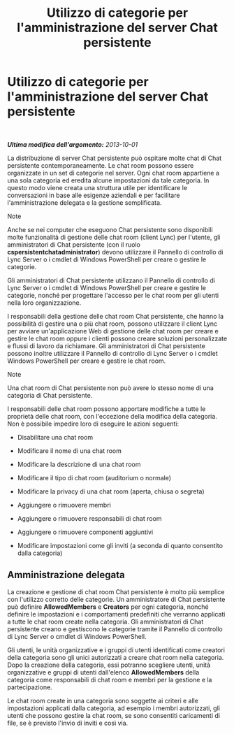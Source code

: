 ﻿---
title: Utilizzo di categorie per l'amministrazione del server Chat persistente
TOCTitle: Utilizzo di categorie per l'amministrazione del server Chat persistente
ms:assetid: dfcb3ad1-da90-467e-b08c-f4e68673b7b5
ms:mtpsurl: https://technet.microsoft.com/it-it/library/Gg398988(v=OCS.15)
ms:contentKeyID: 49302221
ms.date: 08/24/2015
mtps_version: v=OCS.15
ms.translationtype: HT
---

# Utilizzo di categorie per l'amministrazione del server Chat persistente

 

_**Ultima modifica dell'argomento:** 2013-10-01_

La distribuzione di server Chat persistente può ospitare molte chat di Chat persistente contemporaneamente. Le chat room possono essere organizzate in un set di categorie nel server. Ogni chat room appartiene a una sola categoria ed eredita alcune impostazioni da tale categoria. In questo modo viene creata una struttura utile per identificare le conversazioni in base alle esigenze aziendali e per facilitare l'amministrazione delegata e la gestione semplificata.


> [!NOTE]
> Anche se nei computer che eseguono Chat persistente sono disponibili molte funzionalità di gestione delle chat room (client Lync) per l'utente, gli amministratori di Chat persistente (con il ruolo <STRONG>cspersistentchatadministrator</STRONG>) devono utilizzare il Pannello di controllo di Lync Server o i cmdlet di Windows PowerShell per creare o gestire le categorie.



Gli amministratori di Chat persistente utilizzano il Pannello di controllo di Lync Server o i cmdlet di Windows PowerShell per creare e gestire le categorie, nonché per progettare l'accesso per le chat room per gli utenti nella loro organizzazione.

I responsabili della gestione delle chat room Chat persistente, che hanno la possibilità di gestire una o più chat room, possono utilizzare il client Lync per avviare un'applicazione Web di gestione delle chat room per creare e gestire le chat room oppure i clienti possono creare soluzioni personalizzate e flussi di lavoro da richiamare. Gli amministratori di Chat persistente possono inoltre utilizzare il Pannello di controllo di Lync Server o i cmdlet Windows PowerShell per creare e gestire le chat room.


> [!NOTE]
> Una chat room di Chat persistente non può avere lo stesso nome di una categoria di Chat persistente.



I responsabili delle chat room possono apportare modifiche a tutte le proprietà delle chat room, con l'eccezione della modifica della categoria. Non è possibile impedire loro di eseguire le azioni seguenti:

  - Disabilitare una chat room

  - Modificare il nome di una chat room

  - Modificare la descrizione di una chat room

  - Modificare il tipo di chat room (auditorium o normale)

  - Modificare la privacy di una chat room (aperta, chiusa o segreta)

  - Aggiungere o rimuovere membri

  - Aggiungere o rimuovere responsabili di chat room

  - Aggiungere o rimuovere componenti aggiuntivi

  - Modificare impostazioni come gli inviti (a seconda di quanto consentito dalla categoria)

## Amministrazione delegata

La creazione e gestione di chat room Chat persistente è molto più semplice con l'utilizzo corretto delle categorie. Un amministratore di Chat persistente può definire **AllowedMembers** e **Creators** per ogni categoria, nonché definire le impostazioni e i comportamenti predefiniti che verranno applicati a tutte le chat room create nella categoria. Gli amministratori di Chat persistente creano e gestiscono le categorie tramite il Pannello di controllo di Lync Server o cmdlet di Windows PowerShell.

Gli utenti, le unità organizzative e i gruppi di utenti identificati come creatori della categoria sono gli unici autorizzati a creare chat room nella categoria. Dopo la creazione della categoria, essi potranno scegliere utenti, unità organizzative e gruppi di utenti dall'elenco **AllowedMembers** della categoria come responsabili di chat room e membri per la gestione e la partecipazione.

Le chat room create in una categoria sono soggette ai criteri e alle impostazioni applicati dalla categoria, ad esempio i membri autorizzati, gli utenti che possono gestire la chat room, se sono consentiti caricamenti di file, se è previsto l'invio di inviti e così via.

